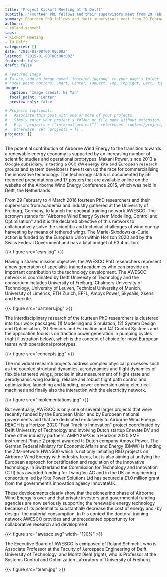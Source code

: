 ```yaml
---
title: 'Project Kickoff Meeting at TU Delft'
subtitle: 'Fourteen PhD fellows and their supervisors meet from 29 February to 4 March 2016 in Freiburg for the first time.'
summary: Fourteen PhD fellows and their supervisors meet from 29 February to 4 March 2016 in Freiburg for the first time.
authors:
- roland-schmehl
tags:
- Kickoff Meeting
- TU Delft
categories: []
date: "2015-01-08T00:00:00Z"
lastmod: "2015-01-08T00:00:00Z"
featured: false
draft: false

# Featured image
# To use, add an image named `featured.jpg/png` to your page's folder.
# Focal point options: Smart, Center, TopLeft, Top, TopRight, Left, Right, BottomLeft, Bottom, BottomRight
image:
  caption: 'Image credit: Ni Yan'
  focal_point: "Center"
  preview_only: false

# Projects (optional).
#   Associate this post with one or more of your projects.
#   Simply enter your project's folder or file name without extension.
#   E.g. `projects = ["internal-project"]` references `content/project/deep-learning/index.md`.
#   Otherwise, set `projects = []`.
projects: []
---
```


The potential contribution of Airborne Wind Energy to the transition towards a renewable energy economy is supported by an increasing number of scientific studies and operational prototypes. Makani Power, since 2013 a Google subsidiary, is testing a 600 kW energy kite and European research groups and system developers have taken up the race for commercialising the innovative technology. The technology status is documented by 56 recorded presentations and 17 posters that are available online on the website of the Airborne Wind Energy Conference 2015, which was held in Delft, the Netherlands.

From 29 February to 4 March 2016 fourteen PhD researchers and their supervisors from academia and industry gathered at the University of Freiburg, Germany, to launch the doctoral training network AWESCO. The acronym stands for "Airborne Wind Energy System Modelling, Control and Optimisation" and it is the declared objective of this network to collaboratively solve the scientific and technical challenges of wind energy harvesting by means of tethered wings. The Marie-Skłodowska-Curie action is funded by the European Union within Horizon 2020 and by the Swiss Federal Government and has a total budget of €3.4 million.

{{< figure src="esrs.jpg" >}}

Having a shared mission objective, the AWESCO PhD researchers represent a new generation of specialist-trained academics who can provide an important contribution to the technology development. The AWESCO network is coordinated by Delft University of Technology and the consortium includes University of Freiburg, Chalmers University of Technology, University of Leuven, Technical University of Munich, University of Limerick, ETH Zurich, EPFL, Ampyx Power, Skysails, Xsens and Enerkíte.

{{< figure src="partners.jpg" >}}

The interdisciplinary research of the fourteen PhD researchers is clustered into four work packages: (1) Modelling and Simulation, (2) System Design and Optimisation, (3) Sensors and Estimation and (4) Control Systems and the application focus is on traction power generation in pumping cycles (right illustration below), which is the concept of choice for most European teams with operational prototypes.

{{< figure src="concepts.jpg" >}}

The individual research projects address complex physical processes such as the coupled structural dynamics, aerodynamics and flight dynamics of flexible tethered wings, precise in situ measurement of flight state and aerodynamic wing loading, reliable and robust flight path control and optimization, launching and landing, power conversion using electrical machines and finally also the interaction with the electricity network.

{{< figure src="implementations.jpg" >}}

But eventually, AWESCO is only one of several larger projects that were recently funded by the European Union and by European national governments and that are dedicated exclusively to Airborne Wind Energy. REACH is a Horizon 2020 "Fast Track to Innovation" project coordinated by Delft University of Technology and involving Dutch startup Enevate BV and three other industry partners. AMPYXAP3 is a Horizon 2020 SME Instrument Phase 2 project awarded to Dutch company Ampyx Power. The German Federal Ministry for Economic Affairs and Energy (BMWi) is funding the ZIM-network HWN500 which is not only initiating R&D projects on Airborne Wind Energy with industry focus, but is also aiming at unifying the European approach for certification and regulation of the innovative technology. In Switzerland the Commission for Technology and Innovation (CTI) has awarded funding for TwingTec AG and in the UK an engineering consortium led by Kite Power Solutions Ltd has secured a £1.0 million grant from the government’s innovation agency InnovateUK.

These developments clearly show that the pioneering phase of Airborne Wind Energy is over and that private investors and governmental funding agencies are now seriously supporting the renewable energy technology because of its potential to substantially decrease the cost of energy and -by design- the material consumption. In this context the doctoral training network AWESCO provides and unprecedented opportunity for collaborative research and development.

{{< figure src="awesco.svg" width="190%" >}}

The Executive Board of AWESCO is composed of Roland Schmehl, who is Associate Professor at the Faculty of Aerospace Engineering of Delft University of Technology, and Moritz Diehl (right), who is Professor at the Systems Control and Optimization Laboratory of University of Freiburg.

{{< figure src="team.jpg" >}}
